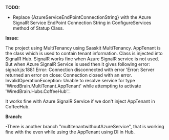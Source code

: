 **TODO:**
- Replace {AzureServiceEndPointConnectionString} with the Azure SignalR Service EndPoint Connection String in ConfigureServices method of Statup Class.
 

**Issue:**

The project using MultiTenancy using Saaskit MultiTenancy. AppTenant is the class which is used to contain tenant information. Class is injected into SignalR Hub. 
SignalR works fine when Azure SignalR service is not used. 
But when Azure SignalR Service is used then it gives following error:
	signalr.js:1881 Error: Connection disconnected with error 'Error: Server returned an error on close: Connection closed with an error. InvalidOperationException: Unable to resolve service for type 'WiredBrain.MultiTenant.AppTenant' while attempting to activate 'WiredBrain.Hubs.CoffeeHub'.'.
	
It works fine with Azure SignalR Service if we don't inject AppTenant in CoffeeHub. 
	
**Branch:**

-There is another branch "multitenantwithoutAzureService", that is working fine with the even while using the AppTenant using DI in Hub.